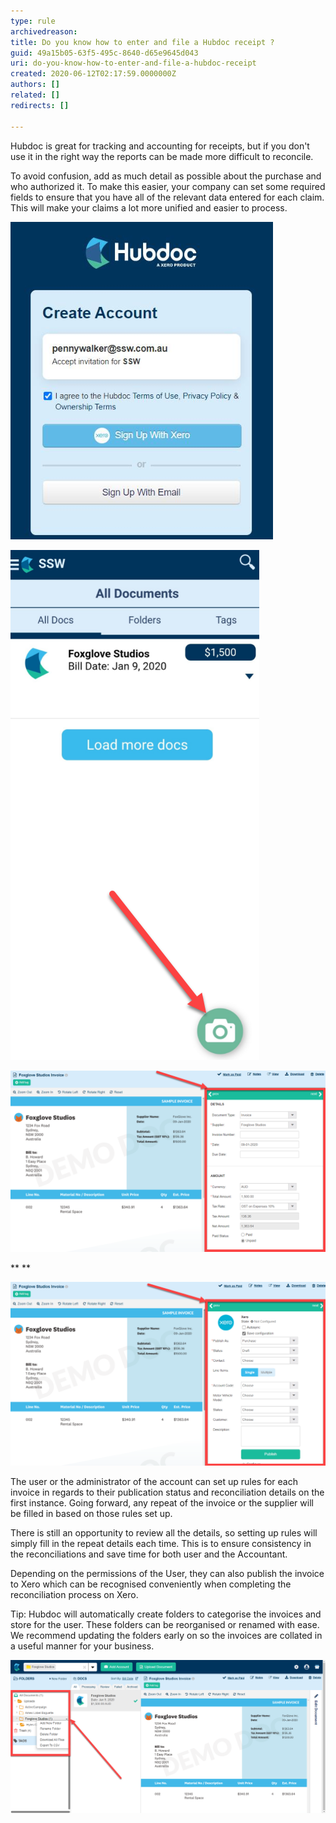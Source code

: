 ```yaml
---
type: rule
archivedreason: 
title: Do you know how to enter and file a Hubdoc receipt ?
guid: 49a15b05-63f5-495c-8640-d65e9645d043
uri: do-you-know-how-to-enter-and-file-a-hubdoc-receipt
created: 2020-06-12T02:17:59.0000000Z
authors: []
related: []
redirects: []

---
```


Hubdoc is great for tracking and accounting for receipts, but if you don't use it in the right way the reports can be made more difficult to reconcile.

To avoid confusion, add as much detail as possible about the purchase and who authorized it. To make this easier, your company can set some required fields to ensure that you have all of the relevant data entered for each claim. This will make your claims a lot more unified and easier to process. 




![Users to accept invite to use Hubdoc](ac.png)





![Take a photo with the Mobile Hubdoc app](de.png)



![Photo of Receipt and submitting basic invoice details - generally is read by OCR of the software.](wer.png)


 **
** 





![Details that can be automated for Accounting reconciliation purposes](che.png)



The user or the administrator of the account can set up rules for each invoice in regards to their publication status and reconciliation details on the first instance. Going forward, any repeat of the invoice or the supplier will be filled in based on those rules set up. 




There is still an opportunity to review all the details, so setting up rules will simply fill in the repeat details each time. This is to ensure consistency in the reconciliations and save time for both user and the Accountant.





Depending on the permissions of the User, they can also publish the invoice to Xero which can be recognised conveniently when completing the reconciliation process on Xero.





Tip: Hubdoc will automatically create folders to categorise the invoices and store for the user. These folders can be reorganised or renamed with ease. We recommend updating the folders early on so the invoices are collated in a useful manner for your business. 






![](1.png)








<!--endintro-->
